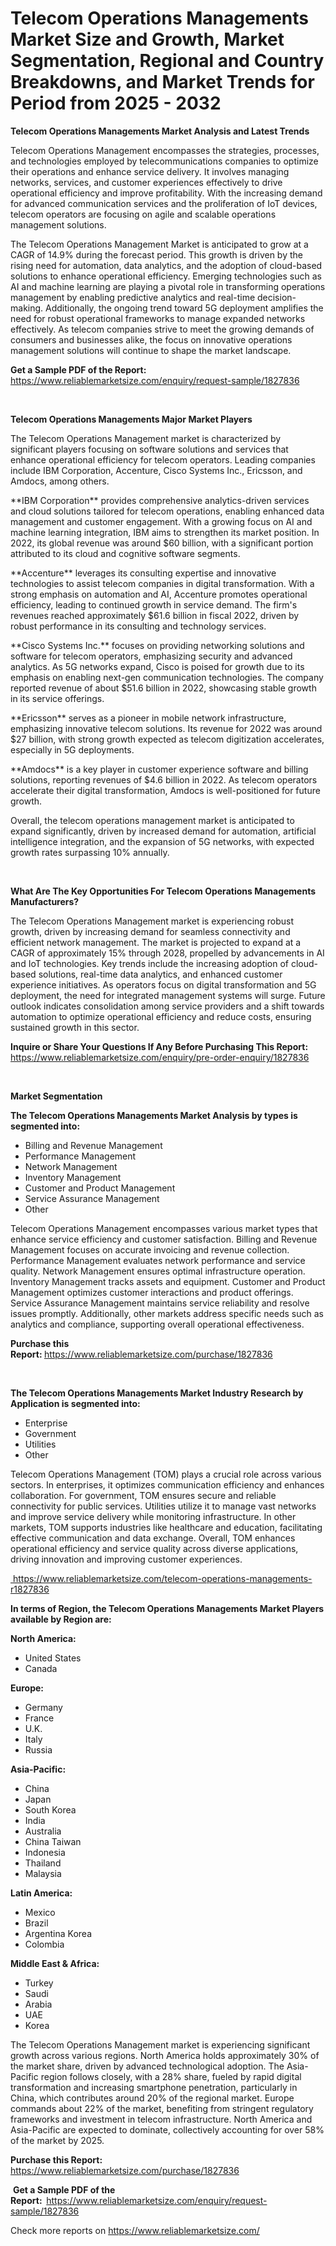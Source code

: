 <p><h1>Telecom Operations Managements Market Size and Growth, Market Segmentation, Regional and Country Breakdowns, and Market Trends for Period from 2025 -  2032</h1></p><p><strong>Telecom Operations Managements Market Analysis and Latest Trends</strong></p>
<p><p>Telecom Operations Management encompasses the strategies, processes, and technologies employed by telecommunications companies to optimize their operations and enhance service delivery. It involves managing networks, services, and customer experiences effectively to drive operational efficiency and improve profitability. With the increasing demand for advanced communication services and the proliferation of IoT devices, telecom operators are focusing on agile and scalable operations management solutions.</p><p>The Telecom Operations Management Market is anticipated to grow at a CAGR of 14.9% during the forecast period. This growth is driven by the rising need for automation, data analytics, and the adoption of cloud-based solutions to enhance operational efficiency. Emerging technologies such as AI and machine learning are playing a pivotal role in transforming operations management by enabling predictive analytics and real-time decision-making. Additionally, the ongoing trend toward 5G deployment amplifies the need for robust operational frameworks to manage expanded networks effectively. As telecom companies strive to meet the growing demands of consumers and businesses alike, the focus on innovative operations management solutions will continue to shape the market landscape.</p></p>
<p><strong>Get a Sample PDF of the Report:&nbsp;</strong> <a href="https://www.reliablemarketsize.com/enquiry/request-sample/1827836?utm_campaign=2281&utm_medium=2&utm_source=Github&utm_content=ia&utm_term=11032025&utm_id=telecom-operations-managements">https://www.reliablemarketsize.com/enquiry/request-sample/1827836</a></p>
<p>&nbsp;</p>
<p><strong>Telecom Operations Managements Major Market Players</strong></p>
<p><p>The Telecom Operations Management market is characterized by significant players focusing on software solutions and services that enhance operational efficiency for telecom operators. Leading companies include IBM Corporation, Accenture, Cisco Systems Inc., Ericsson, and Amdocs, among others.</p><p>**IBM Corporation** provides comprehensive analytics-driven services and cloud solutions tailored for telecom operations, enabling enhanced data management and customer engagement. With a growing focus on AI and machine learning integration, IBM aims to strengthen its market position. In 2022, its global revenue was around $60 billion, with a significant portion attributed to its cloud and cognitive software segments.</p><p>**Accenture** leverages its consulting expertise and innovative technologies to assist telecom companies in digital transformation. With a strong emphasis on automation and AI, Accenture promotes operational efficiency, leading to continued growth in service demand. The firm's revenues reached approximately $61.6 billion in fiscal 2022, driven by robust performance in its consulting and technology services.</p><p>**Cisco Systems Inc.** focuses on providing networking solutions and software for telecom operators, emphasizing security and advanced analytics. As 5G networks expand, Cisco is poised for growth due to its emphasis on enabling next-gen communication technologies. The company reported revenue of about $51.6 billion in 2022, showcasing stable growth in its service offerings.</p><p>**Ericsson** serves as a pioneer in mobile network infrastructure, emphasizing innovative telecom solutions. Its revenue for 2022 was around $27 billion, with strong growth expected as telecom digitization accelerates, especially in 5G deployments.</p><p>**Amdocs** is a key player in customer experience software and billing solutions, reporting revenues of $4.6 billion in 2022. As telecom operators accelerate their digital transformation, Amdocs is well-positioned for future growth.</p><p>Overall, the telecom operations management market is anticipated to expand significantly, driven by increased demand for automation, artificial intelligence integration, and the expansion of 5G networks, with expected growth rates surpassing 10% annually.</p></p>
<p>&nbsp;</p>
<p><strong>What Are The Key Opportunities For Telecom Operations Managements Manufacturers?</strong></p>
<p><p>The Telecom Operations Management market is experiencing robust growth, driven by increasing demand for seamless connectivity and efficient network management. The market is projected to expand at a CAGR of approximately 15% through 2028, propelled by advancements in AI and IoT technologies. Key trends include the increasing adoption of cloud-based solutions, real-time data analytics, and enhanced customer experience initiatives. As operators focus on digital transformation and 5G deployment, the need for integrated management systems will surge. Future outlook indicates consolidation among service providers and a shift towards automation to optimize operational efficiency and reduce costs, ensuring sustained growth in this sector.</p></p>
<p><strong>Inquire or Share Your Questions If Any Before Purchasing This Report:</strong> <a href="https://www.reliablemarketsize.com/enquiry/pre-order-enquiry/1827836?utm_campaign=2281&utm_medium=2&utm_source=Github&utm_content=ia&utm_term=11032025&utm_id=telecom-operations-managements">https://www.reliablemarketsize.com/enquiry/pre-order-enquiry/1827836</a></p>
<p>&nbsp;</p>
<p><strong>Market Segmentation</strong></p>
<p><strong>The Telecom Operations Managements Market Analysis by types is segmented into:</strong></p>
<p><ul><li>Billing and Revenue Management</li><li>Performance Management</li><li>Network Management</li><li>Inventory Management</li><li>Customer and Product Management</li><li>Service Assurance Management</li><li>Other</li></ul></p>
<p><p>Telecom Operations Management encompasses various market types that enhance service efficiency and customer satisfaction. Billing and Revenue Management focuses on accurate invoicing and revenue collection. Performance Management evaluates network performance and service quality. Network Management ensures optimal infrastructure operation. Inventory Management tracks assets and equipment. Customer and Product Management optimizes customer interactions and product offerings. Service Assurance Management maintains service reliability and resolve issues promptly. Additionally, other markets address specific needs such as analytics and compliance, supporting overall operational effectiveness.</p></p>
<p><strong>Purchase this Report:&nbsp;</strong><a href="https://www.reliablemarketsize.com/purchase/1827836?utm_campaign=2281&utm_medium=2&utm_source=Github&utm_content=ia&utm_term=11032025&utm_id=telecom-operations-managements">https://www.reliablemarketsize.com/purchase/1827836</a></p>
<p>&nbsp;</p>
<p><strong>The Telecom Operations Managements Market Industry Research by Application is segmented into:</strong></p>
<p><ul><li>Enterprise</li><li>Government</li><li>Utilities</li><li>Other</li></ul></p>
<p><p>Telecom Operations Management (TOM) plays a crucial role across various sectors. In enterprises, it optimizes communication efficiency and enhances collaboration. For government, TOM ensures secure and reliable connectivity for public services. Utilities utilize it to manage vast networks and improve service delivery while monitoring infrastructure. In other markets, TOM supports industries like healthcare and education, facilitating effective communication and data exchange. Overall, TOM enhances operational efficiency and service quality across diverse applications, driving innovation and improving customer experiences.</p></p>
<p><a href="https://www.reliablemarketsize.com/telecom-operations-managements-r1827836?utm_campaign=2281&utm_medium=2&utm_source=Github&utm_content=ia&utm_term=11032025&utm_id=telecom-operations-managements">&nbsp;https://www.reliablemarketsize.com/telecom-operations-managements-r1827836</a></p>
<p><strong>In terms of Region, the Telecom Operations Managements Market Players available by Region are:</strong></p>
<p>
    <p> <strong> North America: </strong>
        <ul>
            <li>United States</li>
            <li>Canada</li>
        </ul>
        </p> 
    <p> <strong> Europe: </strong>
        <ul>
            <li>Germany</li>
            <li>France</li>
            <li>U.K.</li>
            <li>Italy</li>
            <li>Russia</li>
        </ul>
        </p> 
    <p> <strong> Asia-Pacific: </strong>
        <ul>
            <li>China</li>
            <li>Japan</li>
            <li>South Korea</li>
            <li>India</li>
            <li>Australia</li>
            <li>China Taiwan</li>
            <li>Indonesia</li>
            <li>Thailand</li>
            <li>Malaysia</li>
        </ul>
        </p> 
    <p> <strong> Latin America: </strong>
        <ul>
            <li>Mexico</li>
            <li>Brazil</li>
            <li>Argentina Korea</li>
            <li>Colombia</li>
        </ul>
        </p> 
    <p> <strong> Middle East & Africa: </strong>
        <ul>
            <li>Turkey</li>
            <li>Saudi</li>
            <li>Arabia</li>
            <li>UAE</li>
            <li>Korea</li>
        </ul>
    </p>
    </p>
<p><p>The Telecom Operations Management market is experiencing significant growth across various regions. North America holds approximately 30% of the market share, driven by advanced technological adoption. The Asia-Pacific region follows closely, with a 28% share, fueled by rapid digital transformation and increasing smartphone penetration, particularly in China, which contributes around 20% of the regional market. Europe commands about 22% of the market, benefiting from stringent regulatory frameworks and investment in telecom infrastructure. North America and Asia-Pacific are expected to dominate, collectively accounting for over 58% of the market by 2025.</p></p>
<p><strong>Purchase this Report: </strong><a href="https://www.reliablemarketsize.com/purchase/1827836?utm_campaign=2281&utm_medium=2&utm_source=Github&utm_content=ia&utm_term=11032025&utm_id=telecom-operations-managements">https://www.reliablemarketsize.com/purchase/1827836</a></p>
<p>&nbsp;<strong>Get a Sample PDF of the Report:&nbsp;&nbsp;</strong><a href="https://www.reliablemarketsize.com/enquiry/request-sample/1827836?utm_campaign=2281&utm_medium=2&utm_source=Github&utm_content=ia&utm_term=11032025&utm_id=telecom-operations-managements">https://www.reliablemarketsize.com/enquiry/request-sample/1827836</a></p>
<p><strong></strong></p>
<p>Check more reports on <a href="https://www.reliablemarketsize.com/?utm_campaign=2281&utm_medium=2&utm_source=Github&utm_content=ia&utm_term=11032025&utm_id=telecom-operations-managements">https://www.reliablemarketsize.com/</a></p>